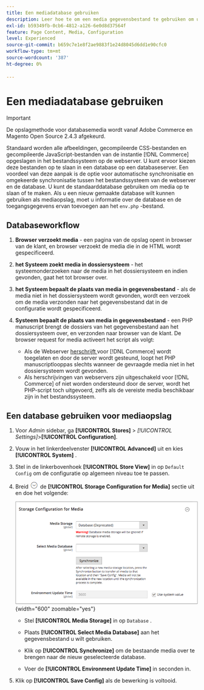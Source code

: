 ```yaml
---
title: Een mediadatabase gebruiken
description: Leer hoe te om een media gegevensbestand te gebruiken om uw  [!DNL Commerce]  media dossiers op te slaan.
exl-id: b59349fb-0cb6-4812-a126-6e0d8d37564f
feature: Page Content, Media, Configuration
level: Experienced
source-git-commit: b659c7e1e8f2ae9883f1e24d8045d6dd1e90cfc0
workflow-type: tm+mt
source-wordcount: '387'
ht-degree: 0%

---
```


# Een mediadatabase gebruiken

>[!IMPORTANT]
>
>De opslagmethode voor databasemedia wordt vanaf Adobe Commerce en Magento Open Source 2.4.3 afgekeurd.

Standaard worden alle afbeeldingen, gecompileerde CSS-bestanden en gecompileerde JavaScript-bestanden van de instantie [!DNL Commerce] opgeslagen in het bestandssysteem op de webserver. U kunt ervoor kiezen deze bestanden op te slaan in een database op een databaseserver. Een voordeel van deze aanpak is de optie voor automatische synchronisatie en omgekeerde synchronisatie tussen het bestandssysteem van de webserver en de database. U kunt de standaarddatabase gebruiken om media op te slaan of te maken. Als u een nieuw gemaakte database wilt kunnen gebruiken als mediaopslag, moet u informatie over de database en de toegangsgegevens ervan toevoegen aan het `env.php` -bestand.

## Databaseworkflow

1. **Browser verzoekt media** - een pagina van de opslag opent in browser van de klant, en browser verzoekt de media die in de HTML wordt gespecificeerd.

1. **het Systeem zoekt media in dossiersysteem** - het systeemonderzoeken naar de media in het dossiersysteem en indien gevonden, gaat het tot browser over.

1. **het Systeem bepaalt de plaats van media in gegevensbestand** - als de media niet in het dossiersysteem wordt gevonden, wordt een verzoek om de media verzonden naar het gegevensbestand dat in de configuratie wordt gespecificeerd.

1. **Systeem bepaalt de plaats van media in gegevensbestand** - een PHP manuscript brengt de dossiers van het gegevensbestand aan het dossiersysteem over, en verzonden naar browser van de klant. De browser request for media activeert het script als volgt:

   - Als de Webserver [ herschrijft ](../merchandising-promotions/url-rewrite.md) voor [!DNL Commerce] wordt toegelaten en door de server wordt gesteund, loopt het PHP manuscriptlooppas slechts wanneer de gevraagde media niet in het dossiersysteem wordt gevonden.
   - Als herschrijvingen van webservers zijn uitgeschakeld voor [!DNL Commerce] of niet worden ondersteund door de server, wordt het PHP-script toch uitgevoerd, zelfs als de vereiste media beschikbaar zijn in het bestandssysteem.

## Een database gebruiken voor mediaopslag

1. Voor _Admin_ sidebar, ga **[!UICONTROL Stores]** > _[!UICONTROL Settings]_>**[!UICONTROL Configuration]**.

1. Vouw in het linkerdeelvenster **[!UICONTROL Advanced]** uit en kies **[!UICONTROL System]** .

1. Stel in de linkerbovenhoek **[!UICONTROL Store View]** in op `Default Config` om de configuratie op algemeen niveau toe te passen.

1. Breid ![ selecteur van de Uitbreiding ](../assets/icon-display-expand.png) de **[!UICONTROL Storage Configuration for Media]** sectie uit en doe het volgende:

   ![ Geavanceerde configuratie - opslagconfiguratie voor media ](./assets/database-storage-deprecated.png){width="600" zoomable="yes"}

   - Stel **[!UICONTROL Media Storage]** in op `Database` .

   - Plaats **[!UICONTROL Select Media Database]** aan het gegevensbestand u wilt gebruiken.

   - Klik op **[!UICONTROL Synchronize]** om de bestaande media over te brengen naar de nieuw geselecteerde database.

   - Voer de **[!UICONTROL Environment Update Time]** in seconden in.

1. Klik op **[!UICONTROL Save Config]** als de bewerking is voltooid.
